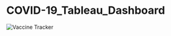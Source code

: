 # COVID-19_Tableau_Dashboard
![Vaccine Tracker](https://user-images.githubusercontent.com/130086965/230460292-8d5f8bc7-93b8-4436-84d2-4774618f79f4.png)
